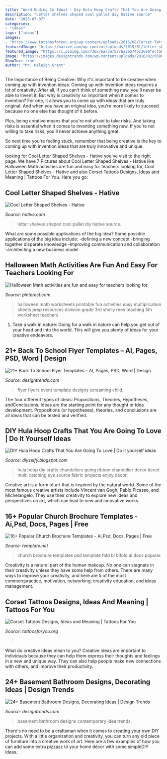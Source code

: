 ```yaml
---
title: "Word Ending In Ideal - Diy Hula Hoop Crafts That You Are Going To Love"
description: "Letter shelves shaped cool pallet diy hative source"
date: "2023-07-07"
categories:
- "ideas"
tags: ["ideas"]
images:
- "https://www.tattoosforyou.org/wp-content/uploads/2016/08/Corset-Tattoo-Drawing.jpg"
featuredImage: "https://hative.com/wp-content/uploads/2015/01/letter-shaped-shelves/3-letter-shaped-shelves.jpg"
featured_image: "https://i.pinimg.com/736x/6a/3e/57/6a3e574bc3660fecfa007e947d6bc4a4.jpg"
image: "https://images.designtrends.com/wp-content/uploads/2016/02/05064850/Contemporary-bathroom-basement-design.jpg"
ShowToc: true
author: "Mr. Haleigh Grant"
---
```



The Importance of Being Creative: Why it's important to be creative when coming up with invention ideas.
Coming up with invention ideas requires a lot of creativity. After all, if you can't think of something new, you'll never be able to invent it.
But why is creativity so important when it comes to invention? For one, it allows you to come up with ideas that are truly original. And when you have an original idea, you're more likely to succeed because no one else has thought of it before.

Plus, being creative means that you're not afraid to take risks. And taking risks is essential when it comes to inventing something new. If you're not willing to take risks, you'll never achieve anything great.

So next time you're feeling stuck, remember that being creative is the key to coming up with invention ideas that are truly innovative and unique.

	

		
looking for Cool Letter Shaped Shelves - Hative you've visit to the right page. We have 7 Pictures about Cool Letter Shaped Shelves - Hative like Halloween Math activities are fun and easy for teachers looking for, Cool Letter Shaped Shelves - Hative and also Corset Tattoos Designs, Ideas and Meaning | Tattoos For You. Here you go:
		
    
## Cool Letter Shaped Shelves - Hative

<img loading=lazy src="https://hative.com/wp-content/uploads/2015/01/letter-shaped-shelves/3-letter-shaped-shelves.jpg" onerror="this.onerror=null;this.src='https://tse3.mm.bing.net/th?id=OIP.W-3vv2lKc20Y4c4n49Px3AHaJ4&amp;pid=15.1';" alt="Cool Letter Shaped Shelves - Hative">

_Source: hative.com_

>letter shelves shaped cool pallet diy hative source. 

	

What are some possible applications of the big idea?
Some possible applications of the big idea include: 
-defining a new concept
-bringing together disparate knowledge
-improving communication and collaboration
-architecting a new business model

    
## Halloween Math Activities Are Fun And Easy For Teachers Looking For

<img loading=lazy src="https://i.pinimg.com/736x/6a/3e/57/6a3e574bc3660fecfa007e947d6bc4a4.jpg" onerror="this.onerror=null;this.src='https://tse2.mm.bing.net/th?id=OIP.cxaSIifbtmQk70hGp8iSCQHaLX&amp;pid=15.1';" alt="Halloween Math activities are fun and easy for teachers looking for">

_Source: pinterest.com_

>halloween math worksheets printable fun activities easy multiplication sheets prep resources division grade 3rd shelly rees teaching 5th worksheet teachers. 

	

1) Take a walk in nature: Going for a walk in nature can help you get out of your head and into the world. This will give you plenty of ideas for your creative endeavors.

    
## 21+ Back To School Flyer Templates – AI, Pages, PSD, Word | Design

<img loading=lazy src="https://images.designtrends.com/wp-content/uploads/2017/06/flyer011.png" onerror="this.onerror=null;this.src='https://tse3.mm.bing.net/th?id=OIP.5fLUudNvINokQdWU8n4m8AHaKZ&amp;pid=15.1';" alt="21+ Back To School Flyer Templates – AI, Pages, PSD, Word | Design">

_Source: designtrends.com_

>flyer flyers event template designs screaming child. 

	

The four different types of ideas: Propositions, Theories, Hypotheses, andConclusions.
Ideas are the starting point for any thought or idea development. Propositions (or hypotheses), theories, and conclusions are all ideas that can be tested and verified.

    
## DIY Hula Hoop Crafts That You Are Going To Love | Do It Yourself Ideas

<img loading=lazy src="https://3.bp.blogspot.com/-YVSfhpl_43w/WKQC_sQdONI/AAAAAAAAuV4/71E37GI34J8GvbTyfC9Yud_1YSXk3A35QCLcB/s1600/diy-hula-hoop-crafts-11.jpg" onerror="this.onerror=null;this.src='https://tse3.mm.bing.net/th?id=OIP.-gkcF11JYNI_2kjmHY2vtwAAAA&amp;pid=15.1';" alt="DIY Hula Hoop Crafts That You Are Going To Love | Do it yourself ideas">

_Source: diyselfy.blogspot.com_

>hula hoop diy crafts chandeliers going ribbon chandelier decor tiered multi catching eye source fabric projects enjoy décor. 

	

Creative art is a form of art that is inspired by the natural world. Some of the most famous creative artists include Vincent van Gogh, Pablo Picasso, and Michelangelo. They use their creativity to explore new ideas and perspectives on art, which can lead to new and innovative works.

    
## 16+ Popular Church Brochure Templates - Ai,Psd, Docs, Pages | Free

<img loading=lazy src="https://images.template.net/wp-content/uploads/2015/06/23062834/Church_A4_Bifold-Brochure.jpg" onerror="this.onerror=null;this.src='https://tse4.mm.bing.net/th?id=OIP.ZLFvyis3Baz8gToX8FAnFwHaKT&amp;pid=15.1';" alt="16+ Popular Church Brochure Templates - Ai,Psd, Docs, Pages | Free">

_Source: template.net_

>church brochure templates psd template fold bi bifold ai docs popular. 

	

Creativity is a natural part of the human makeup. No one can stagnate in their creativity unless they have some help from others. There are many ways to improve your creativity, and here are 5 of the most common:practice, motivation, networking, creativity education, and ideas management.

    
## Corset Tattoos Designs, Ideas And Meaning | Tattoos For You

<img loading=lazy src="https://www.tattoosforyou.org/wp-content/uploads/2016/08/Corset-Tattoo-Drawing.jpg" onerror="this.onerror=null;this.src='https://tse1.mm.bing.net/th?id=OIP.Gg1MCO_feDNyyj1xbJ7c5AHaLt&amp;pid=15.1';" alt="Corset Tattoos Designs, Ideas and Meaning | Tattoos For You">

_Source: tattoosforyou.org_

>. 

	

What do creative ideas mean to you?
Creative ideas are important to individuals because they can help them express their thoughts and feelings in a new and unique way. They can also help people make new connections with others, and improve their productivity.

    
## 24+ Basement Bathroom Designs, Decorating Ideas | Design Trends

<img loading=lazy src="https://images.designtrends.com/wp-content/uploads/2016/02/05064850/Contemporary-bathroom-basement-design.jpg" onerror="this.onerror=null;this.src='https://tse3.mm.bing.net/th?id=OIP.VyvCMPLPLDPHHkK3yw0w-gHaKe&amp;pid=15.1';" alt="24+ Basement Bathroom Designs, Decorating Ideas | Design Trends">

_Source: designtrends.com_

>basement bathroom designs contemporary idea trends. 

	

There's no need to be a craftsman when it comes to creating your own DIY projects. With a little organization and creativity, you can turn any old piece of furniture into a creative work of art. Here are a few examples of how you can add some extra pizzazz to your home décor with some simpleDIY ideas.

